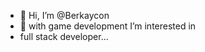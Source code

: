 - 👋 Hi, I’m @Berkaycon
- 👀 with game development I’m interested in 
- full stack developer...


<!---
Berkaycon/Berkaycon is a ✨ special ✨ repository because its `README.md` (this file) appears on your GitHub profile.
You can click the Preview link to take a look at your changes.
--->
